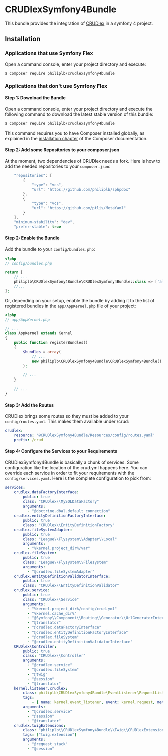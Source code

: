CRUDlexSymfony4Bundle
=====================

This bundle provides the integration of [CRUDlex](https://github.com/philiplb/CRUDlex) in a symfony 4 project.

## Installation

### Applications that use Symfony Flex

Open a command console, enter your project directory and execute:

```console
$ composer require philiplb/crudlexsymfony4bundle
```

### Applications that don't use Symfony Flex

#### Step 1: Download the Bundle

Open a command console, enter your project directory and execute the
following command to download the latest stable version of this bundle:

```console
$ composer require philiplb/crudlexsymfony4bundle
```

This command requires you to have Composer installed globally, as explained
in the [installation chapter](https://getcomposer.org/doc/00-intro.md)
of the Composer documentation.

#### Step 2: Add some Repositories to your composer.json

At the moment, two dependencies of CRUDlex needs a fork. Here is how to add the needed repositories to your
`composer.json`:

```javascript
    "repositories": [
        {
            "type": "vcs",
            "url": "https://github.com/philiplb/sphpdox"
        },
        {
            "type": "vcs",
            "url": "https://github.com/ptlis/MetaYaml"
        }
    ],
    "minimum-stability": "dev",
    "prefer-stable": true
```

#### Step 2: Enable the Bundle

Add the bundle to your `config/bundles.php`:

```php
<?php
// config/bundles.php

return [
    // ...
    philiplb\CRUDlexSymfony4Bundle\CRUDlexSymfony4Bundle::class => ['all' => true],
    //...
];

```

Or, depending on your setup, enable the bundle by adding it to the list of registered bundles
in the `app/AppKernel.php` file of your project:

```php
<?php
// app/AppKernel.php

// ...
class AppKernel extends Kernel
{
    public function registerBundles()
    {
        $bundles = array(
            // ...
            new philiplb\CRUDlexSymfony4Bundle\CRUDlexSymfony4Bundle(),
        );

        // ...
    }

    // ...
}
```

#### Step 3: Add the Routes

CRUDlex brings some routes so they must be added to your `config/routes.yaml`. This makes them available under /crud:

```yaml
crudlex:
    resource: '@CRUDlexSymfony4Bundle/Resources/config/routes.yaml'
    prefix: /crud
```

#### Step 4: Configure the Services to your Requirements

CRUDlexSymfony4Bundle is basically a chunk of services. Some configuration like the location of the crud.yml happens
here. You can override each service in order to fit your requirements with the `config/services.yaml`. Here is the
complete configuration to pick from:

```yaml
services:
    crudlex.dataFactoryInterface:
        public: true
        class: "CRUDlex\\MySQLDataFactory"
        arguments:
          - "@doctrine.dbal.default_connection"
    crudlex.entityDefinitionFactoryInterface:
        public: true
        class: "CRUDlex\\EntityDefinitionFactory"
    crudlex.fileSystemAdapter:
        public: true
        class: "League\\Flysystem\\Adapter\\Local"
        arguments:
          - "%kernel.project_dir%/var"
    crudlex.fileSystem:
        public: true
        class: "League\\Flysystem\\Filesystem"
        arguments:
          - "@crudlex.fileSystemAdapter"
    crudlex.entityDefinitionValidatorInterface:
        public: true
        class: "CRUDlex\\EntityDefinitionValidator"
    crudlex.service:
        public: true
        class: "CRUDlex\\Service"
        arguments:
          - "%kernel.project_dir%/config/crud.yml"
          - "%kernel.cache_dir%"
          - "@Symfony\\Component\\Routing\\Generator\\UrlGeneratorInterface"
          - "@translator"
          - "@crudlex.dataFactoryInterface"
          - "@crudlex.entityDefinitionFactoryInterface"
          - "@crudlex.fileSystem"
          - "@crudlex.entityDefinitionValidatorInterface"
    CRUDlex\Controller:
        public: true
        class: "CRUDlex\\Controller"
        arguments:
          - "@crudlex.service"
          - "@crudlex.fileSystem"
          - "@twig"
          - "@session"
          - "@translator"
    kernel.listener.crudlex:
        class: philiplb\CRUDlexSymfony4Bundle\EventListener\RequestListener
        tags:
            - { name: kernel.event_listener, event: kernel.request, method: onKernelRequest }
        arguments:
          - "@crudlex.service"
          - "@session"
          - "@translator"
    crudlex.twigExtensions:
        class: "philiplb\\CRUDlexSymfony4Bundle\\Twig\\CRUDlexExtension"
        tags: ["twig.extension"]
        arguments:
          - "@request_stack"
          - "@session"
```
